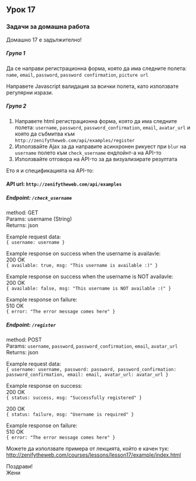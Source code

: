 ## Урок 17

### Задачи за домашна работа

Домашно 17 е задължително!

##### Група 1

Да се направи регистрационна форма, която да има следните полета:  
`name`, `email`, `password`, `password confirmation`, `picture url`

Направете Javascript валидация за всички полета, като използвате регулярни изрази.

##### Група 2

1. Направете html регистрационна форма, която да има следните полета: `username`, `password`, `password_confirmation`, `email`, `avatar_url` и която да събмитва към `http://zenifytheweb.com/api/examples/register`
2. Използвайте Ajax за да направите асинхронен рикуест при `blur` на `username` полето към `check_username` ендпойнт-а на API-то
3. Използвайте отговора на API-то за да визуализирате резултата

Ето я и спецификацията на API-то:

#### API url: `http://zenifytheweb.com/api/examples`

##### Endpoint: `/check_username`

method: GET  
Params: username (String)  
Returns: json

Example request data:  
`{ username: username }`

Example response on success when the username is availavle:  
200 OK  
`{ available: true, msg: "This username is available :)" }`

Example response on success when the username is NOT availavle:  
200 OK  
`{ available: false, msg: "This username is NOT available :(" }`

Example response on failure:  
510 OK  
`{ error: "The error message comes here" }`

##### Endpoint: `/register`

method: POST  
Params: `username`, `password`, `password_confirmation`, `email`, `avatar_url`  
Returns: json

Example request data:  
`{ username: username, password: password, password_confirmation: password_confirmation, email: email, avatar_url: avatar_url }`

Example response on success:  
200 OK  
`{ status: success, msg: "Successfully registered" }`

200 OK  
`{ status: failure, msg: "Username is required" }`

Example response on failure:  
510 OK  
`{ error: "The error message comes here" }`


Можете да използвате примера от лекцията, който е качен тук:
http://zenifytheweb.com/courses/lessons/lesson17/example/index.html

Поздрави!  
Жени
